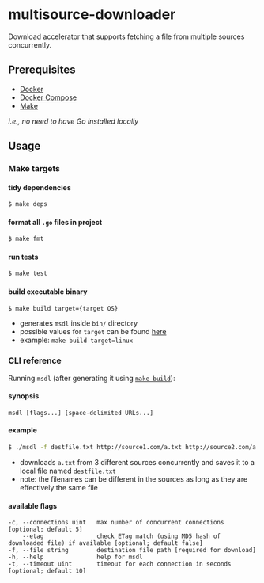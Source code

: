 # multisource-downloader

Download accelerator that supports fetching a file from multiple sources concurrently.

## Prerequisites

- [Docker](https://docs.docker.com/get-docker/)
- [Docker Compose](https://docs.docker.com/compose/install/)
- [Make](https://www.gnu.org/software/make/)

_i.e., no need to have Go installed locally_

## Usage

### Make targets

#### tidy dependencies

```bash
$ make deps
```

#### format all `.go` files in project

```bash
$ make fmt
```

#### run tests

```bash
$ make test
```

#### build executable binary

```bash
$ make build target={target OS}
```
- generates `msdl` inside `bin/` directory
- possible values for `target` can be found [here](https://github.com/golang/go/blob/58c5db3169c801737cb0e0ed4886554763c861eb/src/go/build/syslist.go#L14-L33)
- example: `make build target=linux`

### CLI reference

Running `msdl` (after generating it using [`make build`](#build-executable-binary)):

#### synopsis
`msdl [flags...] [space-delimited URLs...]`


#### example
```bash
$ ./msdl -f destfile.txt http://source1.com/a.txt http://source2.com/a.txt http://source3.com/a.txt
```
- downloads `a.txt` from 3 different sources concurrently and saves it to a local file named `destfile.txt`
- note: the filenames can be different in the sources as long as they are effectively the same file

#### available flags
```
-c, --connections uint   max number of concurrent connections [optional; default 5]
    --etag               check ETag match (using MD5 hash of downloaded file) if available [optional; default false]
-f, --file string        destination file path [required for download]
-h, --help               help for msdl
-t, --timeout uint       timeout for each connection in seconds [optional; default 10]
```
